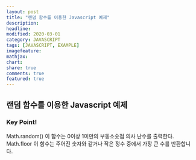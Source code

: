 ```yaml
---
layout: post
title: "랜덤 함수를 이용한 Javascript 예제"
description:
headline:
modified: 2020-03-01
category: JAVASCRIPT
tags: [JAVASCRIPT, EXAMPLE]
imagefeature:
mathjax:
chart:
share: true
comments: true
featured: true
---
```


## 랜덤 함수를 이용한 Javascript 예제

<div class="code"><script async src="//jsfiddle.net/Jangyusu/hLga9o84/63/embed/js,html,css,result/dark/"></script></div>

### Key Point!

<span class="g">Math.random()</span> 이 함수는 0이상 1미만의 부동소숫점 의사 난수를 출력한다.  
<span class="g">Math.floor</span> 이 함수는 주어진 숫자와 같거나 작은 정수 중에서 가장 큰 수를 반환합니다.
